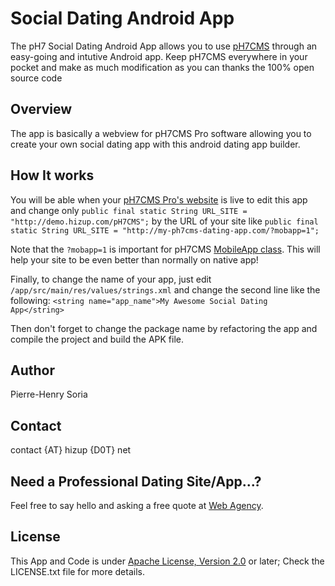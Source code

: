 # Social Dating Android App

The pH7 Social Dating Android App allows you to use [pH7CMS](http://ph7cms.com) through an easy-going and intutive Android app. Keep pH7CMS everywhere in your pocket and make as much modification as you can thanks the 100% open source code

## Overview

The app is basically a webview for pH7CMS Pro software allowing you to create your own social dating app with this android dating app builder.


## How It works

You will be able when your [pH7CMS Pro's website](http://ph7cms.com/pro) is live to edit this app and change only `public final static String URL_SITE = "http://demo.hizup.com/pH7CMS";` by the URL of your site like `public final static String URL_SITE = "http://my-ph7cms-dating-app.com/?mobapp=1";`

Note that the `?mobapp=1` is important for pH7CMS [MobileApp class](https://github.com/pH7Software/pH7-Social-Dating-CMS/blob/master/_protected/framework/Mobile/MobApp.class.php#L20). This will help your site to be even better than normally on native app!

Finally, to change the name of your app, just edit `/app/src/main/res/values/strings.xml` and change the second line like the following: `<string name="app_name">My Awesome Social Dating App</string>`

Then don't forget to change the package name by refactoring the app and compile the project and build the APK file.


## Author

Pierre-Henry Soria


## Contact

contact {AT} hizup {D0T} net


## Need a Professional Dating Site/App...?

Feel free to say hello and asking a free quote at [Web Agency](http://hizup.uk).


## License

This App and Code is under [Apache License, Version 2.0](http://www.apache.org/licenses/LICENSE-2.0.txt) or later; Check the LICENSE.txt file for more details.